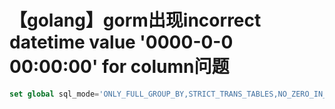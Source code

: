 # 【golang】gorm出现incorrect datetime value '0000-0-0 00:00:00' for column问题

```sql
set global sql_mode='ONLY_FULL_GROUP_BY,STRICT_TRANS_TABLES,NO_ZERO_IN_DATE,ERROR_FOR_DIVISION_BY_ZERO,NO_ENGINE_SUBSTITUTION';
```